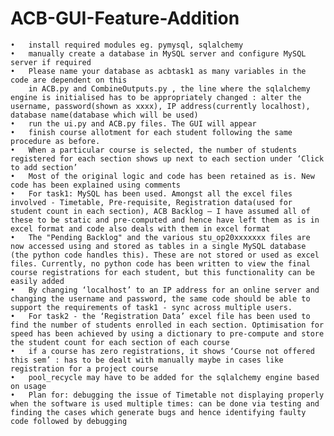 # ACB-GUI-Feature-Addition
	•	install required modules eg. pymysql, sqlalchemy
	•	manually create a database in MySQL server and configure MySQL server if required
	•	Please name your database as acbtask1 as many variables in the code are dependent on this
		in ACB.py and CombineOutputs.py , the line where the sqlalchemy engine is initialised has to be appropriately changed : alter the username, password(shown as xxxx), IP address(currently localhost), database name(database which will be used)
	•	run the ui.py and ACB.py files. The GUI will appear
	•	finish course allotment for each student following the same procedure as before. 
	•	When a particular course is selected, the number of students registered for each section shows up next to each section under ‘Click to add section’
	•	Most of the original logic and code has been retained as is. New code has been explained using comments
	•	For task1: MySQL has been used. Amongst all the excel files involved - Timetable, Pre-requisite, Registration data(used for student count in each section), ACB Backlog — I have assumed all of these to be static and pre-computed and hence have left them as is in excel format and code also deals with them in excel format
	•	The "Pending Backlog" and the various stu_op20xxxxxxx files are now accessed using and stored as tables in a single MySQL database (the python code handles this). These are not stored or used as excel files. Currently, no python code has been written to view the final course registrations for each student, but this functionality can be easily added  
	•	By changing ‘localhost’ to an IP address for an online server and changing the username and password, the same code should be able to support the requirements of task1 - sync across multiple users.
	•	For task2 - the ‘Registration Data’ excel file has been used to find the number of students enrolled in each section. Optimisation for speed has been achieved by using a dictionary to pre-compute and store the student count for each section of each course
	•	if a course has zero registrations, it shows ‘Course not offered this sem’ : has to be dealt with manually maybe in cases like registration for a project course
	•	pool_recycle may have to be added for the sqlalchemy engine based on usage
	•	Plan for: debugging the issue of Timetable not displaying properly when the software is used multiple times: can be done via testing and finding the cases which generate bugs and hence identifying faulty code followed by debugging
